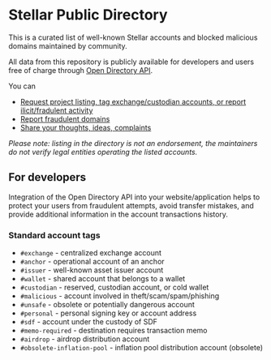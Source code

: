 # Stellar Public Directory

This is a curated list of well-known Stellar accounts and blocked malicious
domains maintained by community.

All data from this repository is publicly available for developers and users
free of charge through
[Open Directory API](https://stellar.expert/openapi.html#tag/Directory-API).

You can

- [Request project listing, tag exchange/custodian accounts, or report 
  ilicit/fradulent activity](https://stellar.expert/directory/add)
- [Report fraudulent domains](https://stellar.expert/directory/blocked-domains/add)
- [Share your thoughts, ideas, complaints](https://github.com/stellar-expert/public-directory/issues)

*Please note: listing in the directory is not an endorsement, the maintainers do
not verify legal entities operating the listed accounts.*

## For developers

Integration of the Open Directory API into your website/application helps to
protect your users from fraudulent attempts, avoid transfer mistakes, and
provide additional information in the account transactions history.

### Standard account tags

- `#exchange` - centralized exchange account
- `#anchor` - operational account of an anchor
- `#issuer` - well-known asset issuer account
- `#wallet` - shared account that belongs to a wallet
- `#custodian` - reserved, custodian account, or cold wallet
- `#malicious` - account involved in theft/scam/spam/phishing
- `#unsafe` - obsolete or potentially dangerous account
- `#personal` - personal signing key or account address
- `#sdf` - account under the custody of SDF
- `#memo-required` - destination requires transaction memo
- `#airdrop` - airdrop distribution account
- `#obsolete-inflation-pool` - inflation pool distribution account (obsolete)
